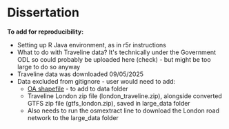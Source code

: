 # Dissertation

**To add for reproducibility:**
- Setting up R Java environment, as in r5r instructions
- What to do with Traveline data? It's technically under the Government ODL so could probably be uploaded here (check) - but might be too large to do so anyway
- Traveline data was downloaded 09/05/2025
- Data excluded from gitignore - user would need to add:
  - [OA shapefile](https://geoportal.statistics.gov.uk/datasets/31dac98df61a4312991646842b147e2f_0/explore?location=52.693294%2C-2.489483%2C6.49) - to add to data folder
  - Traveline London zip file (london_traveline.zip), alongside converted GTFS zip file (gtfs_london.zip), saved in large_data folder
  - Also needs to run the osmextract line to download the London road network to the large_data folder
